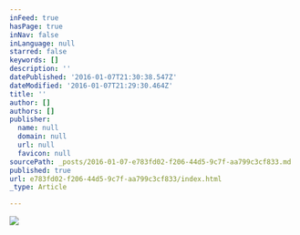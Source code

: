 ```yaml
---
inFeed: true
hasPage: true
inNav: false
inLanguage: null
starred: false
keywords: []
description: ''
datePublished: '2016-01-07T21:30:38.547Z'
dateModified: '2016-01-07T21:29:30.464Z'
title: ''
author: []
authors: []
publisher:
  name: null
  domain: null
  url: null
  favicon: null
sourcePath: _posts/2016-01-07-e783fd02-f206-44d5-9c7f-aa799c3cf833.md
published: true
url: e783fd02-f206-44d5-9c7f-aa799c3cf833/index.html
_type: Article

---
```

![](https://the-grid-user-content.s3-us-west-2.amazonaws.com/3f84e2dc-6039-434c-b7df-43b7e601a525.jpg)